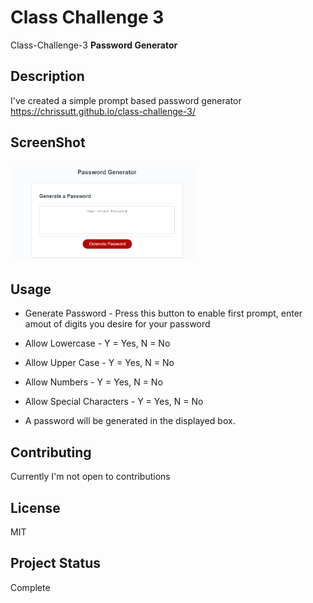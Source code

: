 # Class Challenge 3

Class-Challenge-3 **Password Generator**

## Description

I've created a simple prompt based password generator
https://chrissutt.github.io/class-challenge-3/

## ScreenShot
<img
  src="assets\images\pwgen.png"
  alt="Password Generator"
  style="display: left; margin: 0 auto; max-width: 300px">

## Usage

* Generate Password - Press this button to enable first prompt, enter amout of digits you desire for your password

* Allow Lowercase - Y = Yes, N = No

* Allow Upper Case - Y = Yes, N = No

* Allow Numbers - Y = Yes, N = No

* Allow Special Characters - Y = Yes, N = No

* A password will be generated in the displayed box.


## Contributing

Currently I'm not open to contributions

## License
MIT

## Project Status

Complete

